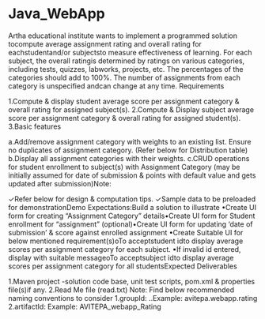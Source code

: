 # Java_WebApp

Artha educational institute wants to implement a programmed solution tocompute average assignment rating and overall  rating for eachstudentand/or subjectsto measure  effectiveness of learning. For each subject, the overall ratingis determined by ratings on various categories, including tests, quizzes, labworks, projects, etc.  The percentages of the categories should add to 100%. The number of assignments from each category is unspecified andcan change at any time.  Requirements

1.Compute & display student average score per assignment category & overall  rating for assigned subject(s).
2.Compute & Display subject average score per assignment category & overall rating for assigned student(s).
3.Basic features

a.Add/remove assignment category with weights to an existing list. Ensure no duplicates of assignment category. (Refer below for Distribution table)
b.Display all assignment categories with their weights.
c.CRUD operations for student enrollment to subject(s) with Assignment Category (may be initially  assumed for date of submission  & points with default value and gets updated after submission)Note: 

✓Refer below for design & computation tips.
✓Sample data to be preloaded for demonstrationDemo Expectations:Build a solution to illustrate
•Create UI form for creating “Assignment Category” details•Create UI form for Student enrollment for “assignment” (optional)•Create UI form for updating ‘date of submission’ & score against enrolled assignment
•Create Suitable UI for below mentioned requirement(s)oTo acceptstudent idto display average scores per assignment category for each subject.
▪If invalid id entered, display with suitable messageoTo acceptsubject idto display average scores per assignment category for all studentsExpected Deliverables 

1.Maven project -solution  code  base, unit  test  scripts, pom.xml & properties file(s)if any.
2.Read Me file (read.txt) Note: Find below recommended naming conventions to consider
1.groupId: <ADID>.<phase>.<project>Example: avitepa.webapp.rating
2.artifactId: <ADID>_<phase>_<Project>Example: AVITEPA_webapp_Rating
